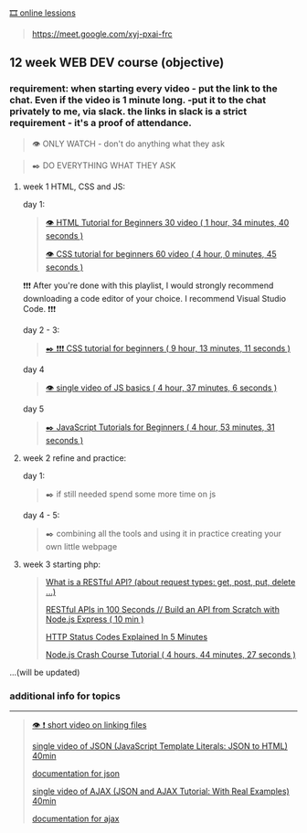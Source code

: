 [🎞️ online lessions](https://meet.google.com/xyj-pxai-frc)
>https://meet.google.com/xyj-pxai-frc


## 12 week WEB DEV course (objective)

### requirement: when starting every video - put the link to the chat. Even if the video is 1 minute long. -put it to the chat privately to me, via slack. the links in slack is a strict requirement - it's a proof of attendance.

> 👁️ ONLY WATCH - don't do anything what they ask

> ✒️ DO EVERYTHING WHAT THEY ASK

    
 1. week 1 HTML, CSS and JS:
    
    day 1: 
    >
    >[ 👁️ HTML Tutorial for Beginners 30 video ( 1 hour, 34 minutes, 40 seconds )](https://www.youtube.com/playlist?list=PLr6-GrHUlVf_ZNmuQSXdS197Oyr1L9sPB)
    >
    >[ 👁️ CSS tutorial for beginners 60 video ( 4 hour, 0 minutes, 45 seconds )](https://www.youtube.com/playlist?list=PLEgXw6DCBmW1DFOfBlN3eB9c6KJViFpiK)
    >
    ❗❗❗ After you're done with this playlist, I would strongly recommend downloading a code editor of your choice. I recommend Visual Studio Code. ❗❗❗

    day 2 - 3:
    >
    >[ ✒️ ❗❗❗ CSS tutorial for beginners ( 9 hour, 13 minutes, 11 seconds )](https://www.youtube.com/playlist?list=PLEgXw6DCBmW09poD0u8rdPJ5kPwUYBtJI)
    >
    day 4
    > 
    >[ 👁️ single video of JS basics ( 4 hour, 37 minutes, 6 seconds ) ](https://youtube.com/playlist?list=PLTjRvDozrdlxEIuOBZkMAK5uiqp8rHUax)
    >
    day 5
    >
    >[ ✒️ JavaScript Tutorials for Beginners ( 4 hour, 53 minutes, 31 seconds )](https://www.youtube.com/playlist?list=PL4cUxeGkcC9i9Ae2D9Ee1RvylH38dKuET)
    >
1. week 2 refine and practice:
    >
    day 1:
    >
    > ✒️ if still needed spend some more time on js
    >
    day 4 - 5:
    >
    > ✒️ combining all the tools and using it in practice creating your own little webpage

1. week 3 starting php:
    >
    > [What is a RESTful API? (about request types: get, post, put, delete ...) ](https://youtu.be/0oXYLzuucwE?si=DOvmm-q_9ZG3HM5A)
    > 
    > [RESTful APIs in 100 Seconds // Build an API from Scratch with Node.js Express ( 10 min )](https://www.youtube.com/watch?v=-MTSQjw5DrM)
    >
    > [HTTP Status Codes Explained In 5 Minutes ](https://www.youtube.com/watch?v=qmpUfWN7hh4)
    >
    > [Node.js Crash Course Tutorial ( 4 hours, 44 minutes, 27 seconds )](https://www.youtube.com/playlist?list=PL4cUxeGkcC9jsz4LDYc6kv3ymONOKxwBU)
    >
...(will be updated)


### additional info for topics
------------------------------------------------
>
>[ 👁️ ❗ short video on linking files](https://www.youtube.com/watch?v=VViTCJDFYIc)
>       
>[single video of JSON (JavaScript Template Literals: JSON to HTML) 40min ](https://www.youtube.com/watch?v=DG4obitDvUA)
>
>[documentation for json](https://www.w3schools.com/js/js_json_intro.asp)
>
>[single video of AJAX (JSON and AJAX Tutorial: With Real Examples) 40min](https://www.youtube.com/watch?v=rJesac0_Ftw)
>
>[documentation for ajax](https://www.w3schools.com/js/js_ajax_intro.asp)

